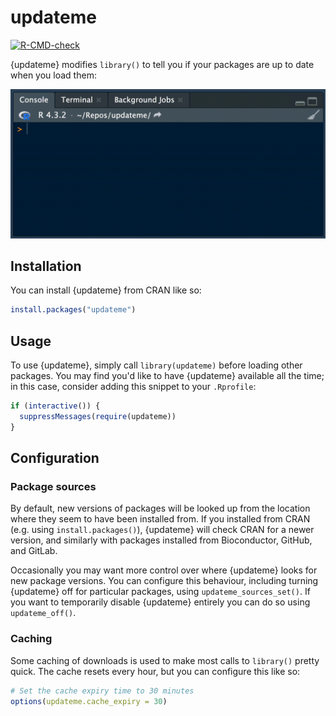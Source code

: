 # updateme

<!-- badges: start -->
[![R-CMD-check](https://github.com/wurli/updateme/actions/workflows/R-CMD-check.yaml/badge.svg)](https://github.com/wurli/updateme/actions/workflows/R-CMD-check.yaml)
<!-- badges: end -->

{updateme} modifies `library()` to tell you if your packages are up to date when
you load them:

<!-- GitHub link used b/c pkgdown doesn't like file path -->
![](https://raw.githubusercontent.com/wurli/updateme/main/updateme-demo.gif)

## Installation

You can install {updateme} from CRAN like so:
``` r
install.packages("updateme")
```

## Usage

To use {updateme}, simply call `library(updateme)` before loading other 
packages. You may find you'd like to have {updateme} available all the time;
in this case, consider adding this snippet to your `.Rprofile`:

``` r
if (interactive()) {
  suppressMessages(require(updateme))
}
```

## Configuration

### Package sources

By default, new versions of packages will be looked up from the location
where they seem to have been installed from. If you installed from CRAN
(e.g. using `install.packages()`), {updateme} will check CRAN for a newer
version, and similarly with packages installed from Bioconductor, GitHub, and 
GitLab.

Occasionally you may want more control over where {updateme} looks for new
package versions. You can configure this behaviour, including turning {updateme}
off for particular packages, using `updateme_sources_set()`. If you want to 
temporarily disable {updateme} entirely you can do so using `updateme_off()`.

### Caching

Some caching of downloads is used to make most calls to `library()` pretty
quick. The cache resets every hour, but you can configure this like so:

``` r
# Set the cache expiry time to 30 minutes
options(updateme.cache_expiry = 30)
```
